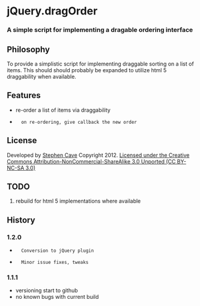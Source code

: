 

# 	jQuery.dragOrder
### A simple script for implementing a dragable ordering interface

## 	Philosophy
To provide a simplistic script for implementing draggable sorting on a list of items. 
This should should probably be expanded to utilize html 5 draggability when available. 

## 	Features
*	re-order a list of items via draggability
*       on re-ordering, give callback the new order


## 	License
Developed by [Stephen Cave](sccave@gmail.com) Copyright 2012.
[Licensed under the Creative Commons Attribution-NonCommercial-ShareAlike 3.0 Unported (CC BY-NC-SA 3.0)](http://http://creativecommons.org/licenses/by-nc-sa/3.0/)

##	TODO
1.	rebuild for html 5 implementations where available

## 	History
### 1.2.0
*       Conversion to jQuery plugin
*       Minor issue fixes, tweaks
### 1.1.1
* 	versioning start to github
* 	no known bugs with current build
